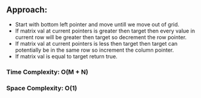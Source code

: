 ## Approach:
* Start with bottom left pointer and move untill we move out of grid.
* If matrix val at current pointers is greater then target then every value in current row will be greater then target so decrement the row pointer.
* If matrix val at current pointers is less then target then target can potentially be in the same row so increment the column pointer.
* If matrix val is equal to target return true.
​
### Time Complexity: O(M + N)
### Space Complexity: O(1)